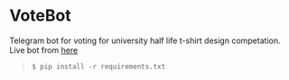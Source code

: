 # VoteBot
Telegram bot for voting for university half life t-shirt design competation.<br>
Live bot from <a href = "https://t.me/tshirt_vote_bot" target="_blank">here</a><br>
> <code>$ pip install -r requirements.txt</code>
